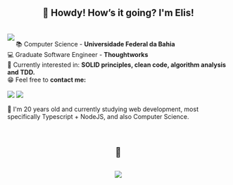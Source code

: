 <h2 align="center">🤠 Howdy! How’s it going? I'm Elis!</h2>

<br>
<img align="left" src="https://media1.giphy.com/media/RpfIXomvjCh8I/giphy.gif"/>

<p align="right">
    
📚 Computer Science - **Universidade Federal da Bahia**  
💻 Graduate Software Engineer - **Thoughtworks**  
🎯 Currently interested in: **SOLID principles, clean code, algorithm analysis and TDD.**  
😁 Feel free to **contact me:**  
    <br>
    <a href="mailto:emarcelatfs@gmail.com"><img src="https://img.shields.io/badge/Gmail-D14836?style=for-the-badge&logo=gmail&logoColor=white"/></a>
    <a href="https://www.linkedin.com/in/elismrclsa/"><img src="https://img.shields.io/badge/LinkedIn-0077B5?style=for-the-badge&logo=linkedin&logoColor=white"/></a> 
    
💬 I'm 20 years old and currently studying web development, most specifically Typescript + NodeJS, and also Computer Science.
    
</p>

<br>
    
<h2 align="center">🔨<h2/>
    <p align="center">
<img src="https://github-readme-stats.vercel.app/api/top-langs/?username=develis&hide=html&layout=compact&theme=dark"/>
    </p>
<br>
